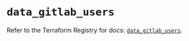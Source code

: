 # `data_gitlab_users`

Refer to the Terraform Registry for docs: [`data_gitlab_users`](https://registry.terraform.io/providers/gitlabhq/gitlab/18.4.0/docs/data-sources/users).
